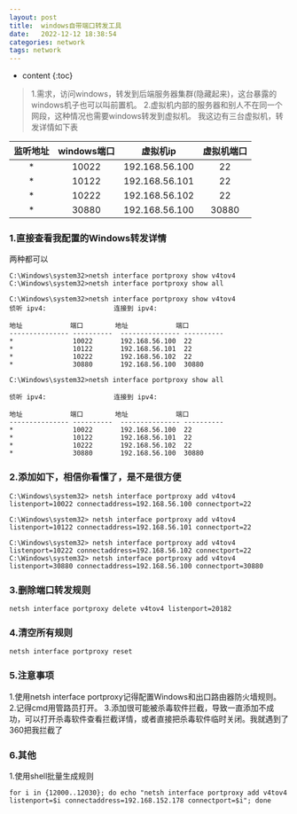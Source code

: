 ```yaml
---
layout: post
title:  windows自带端口转发工具
date:   2022-12-12 18:38:54
categories: network
tags: network
---
```


* content
{:toc}

>1.需求，访问windows，转发到后端服务器集群(隐藏起来)，这台暴露的windows机子也可以叫前置机。
2.虚拟机内部的服务器和别人不在同一个网段，这种情况也需要windows转发到虚拟机。
我这边有三台虚拟机，转发详情如下表

监听地址 | windows端口 | 虚拟机ip | 虚拟机端口
 :-: | :-: | :-: | :-: |
* | 10022 | 192.168.56.100 | 22
* | 10122 | 192.168.56.101 | 22
* | 10222 | 192.168.56.102 | 22
* | 30880 | 192.168.56.100 | 30880

### 1.直接查看我配置的Windows转发详情

两种都可以
``` shell
C:\Windows\system32>netsh interface portproxy show v4tov4
C:\Windows\system32>netsh interface portproxy show all
```

``` shell
C:\Windows\system32>netsh interface portproxy show v4tov4
侦听 ipv4:                 连接到 ipv4:

地址            端口        地址            端口
--------------- ----------  --------------- ----------
*               10022       192.168.56.100  22
*               10122       192.168.56.101  22
*               10222       192.168.56.102  22
*               30880       192.168.56.100  30880
```

``` shell
C:\Windows\system32>netsh interface portproxy show all

侦听 ipv4:                 连接到 ipv4:

地址            端口        地址            端口
--------------- ----------  --------------- ----------
*               10022       192.168.56.100  22
*               10122       192.168.56.101  22
*               10222       192.168.56.102  22
*               30880       192.168.56.100  30880
```

### 2.添加如下，相信你看懂了，是不是很方便
``` shell
C:\Windows\system32> netsh interface portproxy add v4tov4 listenport=10022 connectaddress=192.168.56.100 connectport=22

C:\Windows\system32> netsh interface portproxy add v4tov4 listenport=10122 connectaddress=192.168.56.101 connectport=22

C:\Windows\system32> netsh interface portproxy add v4tov4 listenport=10222 connectaddress=192.168.56.102 connectport=22
C:\Windows\system32> netsh interface portproxy add v4tov4 listenport=30880 connectaddress=192.168.56.100 connectport=30880
```

### 3.删除端口转发规则
``` shell   
netsh interface portproxy delete v4tov4 listenport=20182
```

### 4.清空所有规则
``` shell
netsh interface portproxy reset
```

### 5.注意事项
1.使用netsh interface portproxy记得配置Windows和出口路由器防火墙规则。
2.记得cmd用管路员打开。
3.添加很可能被杀毒软件拦截，导致一直添加不成功，可以打开杀毒软件查看拦截详情，或者直接把杀毒软件临时关闭。我就遇到了360把我拦截了

### 6.其他
1.使用shell批量生成规则
``` shell
for i in {12000..12030}; do echo "netsh interface portproxy add v4tov4 listenport=$i connectaddress=192.168.152.178 connectport=$i"; done
```
